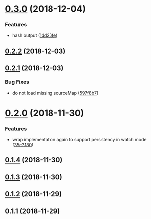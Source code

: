 # [0.3.0](https://github.com/dumberjs/gulp-dumber/compare/v0.2.2...v0.3.0) (2018-12-04)


### Features

* hash output ([1dd26fe](https://github.com/dumberjs/gulp-dumber/commit/1dd26fe))



## [0.2.2](https://github.com/huochunpeng/gulp-dumber/compare/v0.2.1...v0.2.2) (2018-12-03)



## [0.2.1](https://github.com/huochunpeng/gulp-dumber/compare/v0.2.0...v0.2.1) (2018-12-03)


### Bug Fixes

* do not load missing sourceMap ([597f8b7](https://github.com/huochunpeng/gulp-dumber/commit/597f8b7))



# [0.2.0](https://github.com/huochunpeng/gulp-dumber/compare/v0.1.4...v0.2.0) (2018-11-30)


### Features

* wrap implementation again to support persistency in watch mode ([35c3180](https://github.com/huochunpeng/gulp-dumber/commit/35c3180))



## [0.1.4](https://github.com/huochunpeng/gulp-dumber/compare/v0.1.3...v0.1.4) (2018-11-30)



## [0.1.3](https://github.com/huochunpeng/gulp-dumber/compare/v0.1.2...v0.1.3) (2018-11-30)



## [0.1.2](https://github.com/huochunpeng/gulp-dumber/compare/v0.1.1...v0.1.2) (2018-11-29)



## 0.1.1 (2018-11-29)




